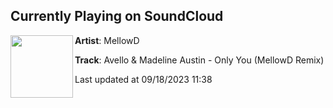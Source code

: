 ## Currently Playing on SoundCloud

[<img align="left" width="100" src="https://i1.sndcdn.com/artworks-64f5mdUFzaQd4JSi-DcSQCA-t500x500.jpg">](https://soundcloud.com/dunkmellowd/avello-madeline-austin-only-you-mellowd-remixm?in=saxurn/sets/acid-override)

**Artist**: MellowD 

**Track**: Avello & Madeline Austin - Only You (MellowD Remix)

Last updated at 09/18/2023 11:38

